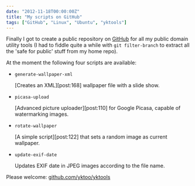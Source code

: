 ```yaml
---
date: "2012-11-18T00:00:00Z"
title: "My scripts on GitHub"
tags: ["GitHub", "Linux", "Ubuntu", "yktools"]
---
```


Finally I got to create a public repository on [GitHub](https://github.com/yktoo/yktools) for all my public domain utility tools (I had to fiddle quite a while with `git filter-branch` to extract all the 'safe for public' stuff from my home repo).

At the moment the following four scripts are available:

<!--more-->

* `generate-wallpaper-xml`
    <p></p>
    [Creates an XML][post:168] wallpaper file with a slide show.

* `picasa-upload`
    <p></p>
    [Advanced picture uploader][post:110] for Google Picasa, capable of watermarking images.

* `rotate-wallpaper`
    <p></p>
    [A simple script][post:122] that sets a random image as current wallpaper.

* `update-exif-date`
    <p></p>
    Updates EXIF date in JPEG images according to the file name.

Please welcome: [github.com/yktoo/yktools](https://github.com/yktoo/yktools)

